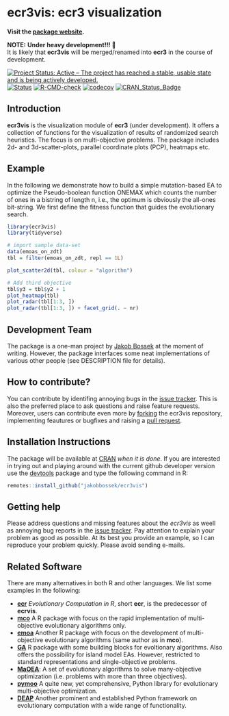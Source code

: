 
# ecr3vis: ecr3 visualization

**Visit the [package website](https://jakobbossek.github.io/ecr3vis/).**

**NOTE:** **Under heavy development!!! :construction:**  
It is likely that **ecr3vis** will be merged/renamed into **ecr3** in
the course of development.

<!-- badges: start -->

[![Project Status: Active – The project has reached a stable, usable
state and is being actively
developed.](https://www.repostatus.org/badges/latest/active.svg)](https://www.repostatus.org/#active)
[![Status](https://img.shields.io/badge/Status-experimental-red.svg)](https://GitHub.com/jakobbossek/ecr3vis)
[![R-CMD-check](https://github.com/jakobbossek/ecr3vis/workflows/R-CMD-check/badge.svg)](https://github.com/jakobbossek/ecr3vis/actions)
[![codecov](https://codecov.io/gh/jakobbossek/ecr3vis/branch/main/graph/badge.svg?token=CJH8ZATFJW)](https://codecov.io/gh/jakobbossek/ecr3vis)
[![CRAN_Status_Badge](https://www.r-pkg.org/badges/version/ecr3vis)](https://cran.r-project.org/package=ecr3vis)
<!-- badges: end -->

## Introduction

**ecr3vis** is the visualization module of **ecr3** (under development).
It offers a collection of functions for the visualization of results of
randomized search heuristics. The focus is on multi-objective problems.
The package includes 2d- and 3d-scatter-plots, parallel coordinate plots
(PCP), heatmaps etc.

## Example

In the following we demonstrate how to build a simple mutation-based EA
to optimize the Pseudo-boolean function ONEMAX which counts the number
of ones in a bistring of length n, i.e., the optimum is obviously the
all-ones bit-string. We first define the fitness function that guides
the evolutionary search.

``` r
library(ecr3vis)
library(tidyverse)

# import sample data-set
data(emoas_on_zdt)
tbl = filter(emoas_on_zdt, repl == 1L)

plot_scatter2d(tbl, colour = "algorithm")

# Add third objective
tbl$y3 = tbl$y2 + 1
plot_heatmap(tbl)
plot_radar(tbl[1:3, ])
plot_radar(tbl[1:3, ]) + facet_grid(. ~ nr)
```

## Development Team

The package is a one-man project by [Jakob
Bossek](https://researchers.adelaide.edu.au/profile/jakob.bossek) at the
moment of writing. However, the package interfaces some neat
implementations of various other people (see DESCRIPTION file for
details).

## How to contribute?

You can contribute by identifing annoying bugs in the [issue
tracker](http://github.com/jakobbossek/ecr3vis). This is also the
preferred place to ask questions and raise feature requests. Moreover,
users can contribute even more by
[forking](https://help.github.com/en/github/getting-started-with-github/fork-a-repo)
the ecr3vis repository, implementing feautures or bugfixes and raising a
[pull
request](https://help.github.com/en/github/collaborating-with-issues-and-pull-requests/about-pull-requests).

## Installation Instructions

The package will be available at [CRAN](http://cran.r-project.org) *when
it is done*. If you are interested in trying out and playing around with
the current github developer version use the
[devtools](https://github.com/hadley/devtools) package and type the
following command in R:

``` r
remotes::install_github("jakobbossek/ecr3vis")
```

## Getting help

Please address questions and missing features about the *ecr3vis* as
weell as annoying bug reports in the [issue
tracker](https://github.com/jakobbossek/ecr3vis/issues). Pay attention
to explain your problem as good as possible. At its best you provide an
example, so I can reproduce your problem quickly. Please avoid sending
e-mails.

## Related Software

There are many alternatives in both R and other languages. We list some
examples in the following:

-   [**ecr**](https://cran.r-project.org/package=ecr) *Evolutionary
    Computation in R*, short **ecr**, is the predecessor of **ecrvis**.
-   [**mco**](https://cran.r-project.org/package=mco) A R package with
    focus on the rapid implementation of multi-objective evolutionary
    algorithms only.
-   [**emoa**](https://cran.r-project.org/package=emoa) Another R
    package with focus on the development of multi-objective
    evolutionary algorithms (same author as in **mco**).
-   [**GA**](https://cran.r-project.org/package=GA) R package with some
    building blocks for evoltionary algorithms. Also offers the
    possibility for island model EAs. However, restricted to standard
    representations and single-objective problems.
-   [**MaOEA**](https://cran.r-project.org/package=MaOEA): A set of
    evolutionary algorithms to solve many-objective optimization
    (i.e. problems with more than three objectives).
-   [**pymoo**](https://pymoo.org) A quite new, yet comprehensive,
    Python library for evolutionary multi-objective optimization.
-   [**DEAP**](https://github.com/deap/deap) Another prominent and
    established Python framework on evolutionary computation with a wide
    range of functionality.
